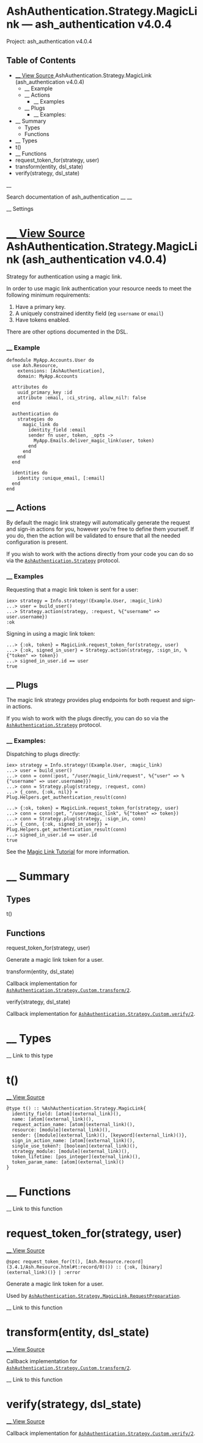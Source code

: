 # AshAuthentication.Strategy.MagicLink — ash_authentication v4.0.4

Project: ash_authentication v4.0.4

## Table of Contents

- [ __ View Source ](external_link) AshAuthentication.Strategy.MagicLink (ash_authentication v4.0.4)
    - __ Example
  - __ Actions
    - __ Examples
  - __ Plugs
    - __ Examples:
- __ Summary
  - Types
  - Functions
- __ Types
- t()
- __ Functions
- request_token_for(strategy, user)
- transform(entity, dsl_state)
- verify(strategy, dsl_state)

__

Search documentation of ash_authentication __ __

__ Settings

#  [ __ View Source ](external_link) AshAuthentication.Strategy.MagicLink (ash_authentication v4.0.4)

Strategy for authentication using a magic link.

In order to use magic link authentication your resource needs to meet the following minimum requirements:

  1. Have a primary key.
  2. A uniquely constrained identity field (eg `username` or `email`)
  3. Have tokens enabled.



There are other options documented in the DSL.

###  __ Example
    
    
    defmodule MyApp.Accounts.User do
      use Ash.Resource,
        extensions: [AshAuthentication],
        domain: MyApp.Accounts
    
      attributes do
        uuid_primary_key :id
        attribute :email, :ci_string, allow_nil?: false
      end
    
      authentication do
        strategies do
          magic_link do
            identity_field :email
            sender fn user, token, _opts ->
              MyApp.Emails.deliver_magic_link(user, token)
            end
          end
        end
      end
    
      identities do
        identity :unique_email, [:email]
      end
    end

##  __ Actions

By default the magic link strategy will automatically generate the request and sign-in actions for you, however you're free to define them yourself. If you do, then the action will be validated to ensure that all the needed configuration is present.

If you wish to work with the actions directly from your code you can do so via the [`AshAuthentication.Strategy`](external_link) protocol.

###  __ Examples

Requesting that a magic link token is sent for a user:
    
    
    iex> strategy = Info.strategy!(Example.User, :magic_link)
    ...> user = build_user()
    ...> Strategy.action(strategy, :request, %{"username" => user.username})
    :ok

Signing in using a magic link token:
    
    
    ...> {:ok, token} = MagicLink.request_token_for(strategy, user)
    ...> {:ok, signed_in_user} = Strategy.action(strategy, :sign_in, %{"token" => token})
    ...> signed_in_user.id == user
    true

##  __ Plugs

The magic link strategy provides plug endpoints for both request and sign-in actions.

If you wish to work with the plugs directly, you can do so via the [`AshAuthentication.Strategy`](external_link) protocol.

###  __ Examples:

Dispatching to plugs directly:
    
    
    iex> strategy = Info.strategy!(Example.User, :magic_link)
    ...> user = build_user()
    ...> conn = conn(:post, "/user/magic_link/request", %{"user" => %{"username" => user.username}})
    ...> conn = Strategy.plug(strategy, :request, conn)
    ...> {_conn, {:ok, nil}} = Plug.Helpers.get_authentication_result(conn)
    
    ...> {:ok, token} = MagicLink.request_token_for(strategy, user)
    ...> conn = conn(:get, "/user/magic_link", %{"token" => token})
    ...> conn = Strategy.plug(strategy, :sign_in, conn)
    ...> {_conn, {:ok, signed_in_user}} = Plug.Helpers.get_authentication_result(conn)
    ...> signed_in_user.id == user.id
    true

See the [Magic Link Tutorial](external_link) for more information.

#  __ Summary

##  Types

t()

##  Functions

request_token_for(strategy, user)

Generate a magic link token for a user.

transform(entity, dsl_state)

Callback implementation for [`AshAuthentication.Strategy.Custom.transform/2`](external_link).

verify(strategy, dsl_state)

Callback implementation for [`AshAuthentication.Strategy.Custom.verify/2`](external_link).

#  __ Types

__ Link to this type

# t()

[ __ View Source ](external_link)
    
    
    @type t() :: %AshAuthentication.Strategy.MagicLink{
      identity_field: [atom](external_link)(),
      name: [atom](external_link)(),
      request_action_name: [atom](external_link)(),
      resource: [module](external_link)(),
      sender: {[module](external_link)(), [keyword](external_link)()},
      sign_in_action_name: [atom](external_link)(),
      single_use_token?: [boolean](external_link)(),
      strategy_module: [module](external_link)(),
      token_lifetime: [pos_integer](external_link)(),
      token_param_name: [atom](external_link)()
    }

#  __ Functions

__ Link to this function

# request_token_for(strategy, user)

[ __ View Source ](external_link)
    
    
    @spec request_token_for(t(), [Ash.Resource.record](3.4.1/Ash.Resource.html#t:record/0)()) :: {:ok, [binary](external_link)()} | :error

Generate a magic link token for a user.

Used by [`AshAuthentication.Strategy.MagicLink.RequestPreparation`](external_link).

__ Link to this function

# transform(entity, dsl_state)

[ __ View Source ](external_link)

Callback implementation for [`AshAuthentication.Strategy.Custom.transform/2`](external_link).

__ Link to this function

# verify(strategy, dsl_state)

[ __ View Source ](external_link)

Callback implementation for [`AshAuthentication.Strategy.Custom.verify/2`](external_link).
